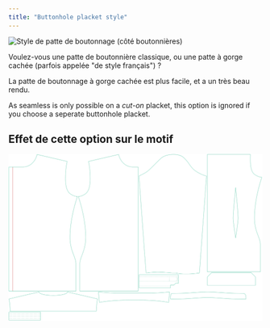 ```yaml
---
title: "Buttonhole placket style"
---
```


![Style de patte de boutonnage (côté boutonnières)](buttonholeplacketstyle.svg)

Voulez-vous une patte de boutonnière classique, ou une patte à gorge cachée (parfois appelée "de style français") ?

<Tip>

La patte de boutonnage à gorge cachée est plus facile, et a un très beau rendu.

</Tip>

<Note>

As seamless is only possible on a _cut-on_ placket, this option is ignored if you choose a seperate buttonhole placket.

</Note>

## Effet de cette option sur le motif

![Cette image montre l'effet de cette option en superposant plusieurs variantes qui ont une valeur différente pour cette option](simon_buttonholeplacketstyle_sample.svg "Effect of this option on the pattern")
